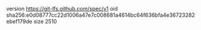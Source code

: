 version https://git-lfs.github.com/spec/v1
oid sha256:e0d08777cc22d1006a47e7c008681a4614bc64f636bfa4e36723282ebef179de
size 2510
